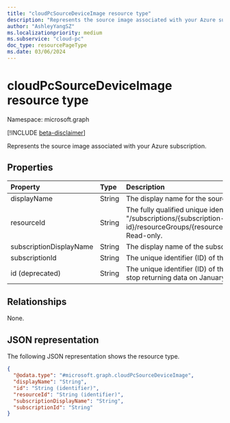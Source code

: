 ```yaml
---
title: "cloudPcSourceDeviceImage resource type"
description: "Represents the source image associated with your Azure subscription."
author: "AshleyYangSZ"
ms.localizationpriority: medium
ms.subservice: "cloud-pc"
doc_type: resourcePageType
ms.date: 03/06/2024
---
```


# cloudPcSourceDeviceImage resource type

Namespace: microsoft.graph

[!INCLUDE [beta-disclaimer](../../includes/beta-disclaimer.md)]

Represents the source image associated with your Azure subscription.

## Properties

|Property|Type|Description|
|:---|:---|:---|
|displayName|String|The display name for the source image. Read-only.|
|resourceId|String| The fully qualified unique identifier (ID) of the source image resource in Azure. The ID format is: "/subscriptions/{subscription-id}/resourceGroups/{resourceGroupName}/providers/Microsoft.Compute/images/{imageName}". Read-only.|
|subscriptionDisplayName|String|The display name of the subscription that hosts the source image. Read-only.|
|subscriptionId|String|The unique identifier (ID) of the subscription that hosts the source image. Read-only.|
|id (deprecated)|String|The unique identifier (ID) of the source image. Read-only. The **id** property is deprecated and will stop returning data on January 31, 2024. Going forward, use the **resourceId** property.|

## Relationships

None.

## JSON representation

The following JSON representation shows the resource type.

<!-- {
  "blockType": "resource",
  "@odata.type": "microsoft.graph.cloudPcSourceDeviceImage"
}
-->
``` json
{
  "@odata.type": "#microsoft.graph.cloudPcSourceDeviceImage",
  "displayName": "String",
  "id": "String (identifier)",
  "resourceId": "String (identifier)",
  "subscriptionDisplayName": "String",
  "subscriptionId": "String"
}
```
